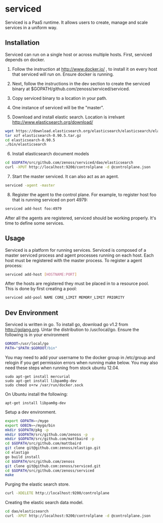 serviced
========

Serviced is a PaaS runtime. It allows users to create, manage and scale services
in a uniform way.


Installation
------------
Serviced can run on a single host or across multiple hosts. First, serviced
depends on docker. 

1. Follow the instruction at http://www.docker.io/ , to install 
   it on every host that serviced will run on. Ensure docker is running.

2. Next, follow the instructions in the dev section to create the serviced 
   binary at $GOPATH/github.com/zenoss/serviced/serviced. 

3. Copy serviced binary to a location in your path.

4. One instance of serviced will be the "master".

5. Download and install elastic search.  Location is irrelvant
   http://www.elasticsearch.org/download/
```bash
wget https://download.elasticsearch.org/elasticsearch/elasticsearch/elasticsearch-0.90.5.tar.gz
tar xzf elasticsearch-0.90.5.tar.gz
cd elasticsearch-0.90.5
./bin/elasticsearch
```

6.  Install elasticsearch document models
```bash
cd $GOPATH/src/github.com/zenoss/serviced/dao/elasticsearch
curl -XPUT http://localhost:9200/controlplane -d @controlplane.json
```

7. Start the master serviced. It can also act as an agent. 
```bash
serviced -agent -master
```

8. Register the agent to the control plane. For example, to register host foo that
   is running serviced on port 4979:
```bash
serviced add-host foo:4979
```

After all the agents are registered, serviced should be working properly. It's time
to define some services.


Usage
-----
Serviced is a platform for running services. Serviced is composed of a master
serviced process and agent processes running on each host. Each host must be registered
with the master process. To register a agent process:
```bash
serviced add-host [HOSTNAME:PORT]
```

After the hosts are registered they must be placed in to a resource pool. This is done
by first creating a pool:
```bash
serviced add-pool NAME CORE_LIMIT MEMORY_LIMIT PRIORITY
```



Dev Environment
---------------
Serviced is written in go. To install go, download go v1.2 from http://golang.org.
Untar the distribution to /usr/local/go. Ensure the following is in your environment
```bash
GOROOT=/usr/local/go
PATH="$PATH:$GOROOT/bin"
```

You may need to add your username to the docker group in /etc/group and relogin if you get permission errors when running make below.  You may also need these steps when running from stock ubuntu 12.04.
```sudo apt-get install git
sudo apt-get install mercurial
sudo apt-get install libpam0g-dev
sudo chmod o+rw /var/run/docker.sock
```

On Ubuntu install the following:

```apt-get install libpam0g-dev```

Setup a dev environment.
```bash
export GOPATH=~/mygo
export GOBIN=~/mygo/bin
mkdir $GOPATH/pkg -p
mkdir $GOPATH/src/github.com/zenoss -p
mkdir $GOPATH/src/github.com/mattbaird -p
cd $GOPATH/src/github.com/mattbaird
git clone git@github.com:zenoss/elastigo.git
cd elastigo
go build install
cd $GOPATH/src/github.com/zenoss
git clone git@github.com:zenoss/serviced.git
cd $GOPATH/src/github.com/zenoss/serviced
make
```

Purging the elastic search store.
```bash
curl -XDELETE http://localhost:9200/controlplane
```

Creating the elastic search data model.
```bash
cd dao/elasticsearch
curl -XPUT http://localhost:9200/controlplane -d @controlplane.json
```
